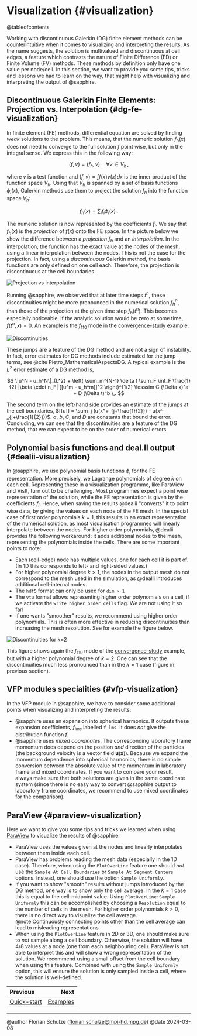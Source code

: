 # Visualization {#visualization}

@tableofcontents

Working with discontinuous Galerkin (DG) finite element methods can be
counterintuitive when it comes to visualizing and interpreting the results. As
the name suggests, the solution is multivalued and discontinuous at cell edges,
a feature which contrasts the nature of Finite Difference (FD) or Finite Volume
(FV) methods. These methods by definition only have one value per node/cell. In
this section, we want to provide you some tips, tricks and lessons we had to
learn on the way, that might help with visualizing and interpreting the output
of @sapphire.

## Discontinuous Galerkin Finite Elements: Projection vs. Interpolation {#dg-fe-visualization}

In finite element (FE) methods, differential equation are solved by finding
*weak* solutions to the problem. This means, that the numeric solution $f_h(x)$
does not need to converge to the full solution $f$ point wise, but only in the
integral sense. We express this in the following way:

$$
  (f, v) = (f_h, v) \quad \forall v \in V_h \,,
$$

where $v$ is a test function and $(f, v) = \int f(x) v(x) dx$ is the inner
product of the function space $V_h$. Using that $V_h$ is spanned by a set of
basis functions $\phi_i(x)$, Galerkin methods use them to project the solution
$f_h$ into the function space $V_h$:

$$
  f_h(x) = \sum_i f_i \phi_i(x) \,.
$$

The numeric solution is now represented by the coefficients $f_i$. We say that
$f_h(x)$ is the *projection* of $f(x)$ onto the FE space. In the picture below
we show the difference between a *projection* $f_h$ and an *interpolation*. In
the interpolation, the function has the exact value at the nodes of the mesh,
using a linear interpolation between the nodes. This is not the case for the
projection. In fact, using a *discontinuous* Galerkin method, the basis
functions are only defined on one cell each. Therefore, the projection is
discontinuous at the cell boundaries.

![Projection vs interpolation](https://sapphirepp.org/img/examples/visualization/visualization_projection_interpolation.png)

Running @sapphire, we observed that at later time steps $t^n$, these
discontinuities might be more pronounced in the numerical solution $f_h^n$, than
those of the projection at the given time step $f_h(t^n)$. This becomes
especially noticeable, if the analytic solution would be zero at some time,
$f(t^n, x) = 0$. An example is the $f_{110}$ mode in the
[convergence-study](#convergence-study) example.

![Discontinuities](https://sapphirepp.org/img/examples/visualization/visualization_discontinuity_k1.gif)

These jumps are a feature of the DG method and are not a sign of instability. In
fact, error estimates for DG methods include estimated for the jump terms, see
@cite Pietro_MathematicalAspectsDG. A typical example is the $L^2$ error
estimate of a DG method is,

$$
  \|u^N - u_h^N\|_{L^2} + \left( \sum_m^{N-1} \delta t \sum_F \int_F \frac{1}{2}
  |\beta \cdot n_F| [[u^m - u_h^m]]^2 \right)^{1/2}
  \lesssim C (\Delta x)^a + D (\Delta t)^b \,.
$$

The second term on the left-hand side provides an estimate of the jumps at the
cell boundaries, $[[u]] = \sum_j (u(x^+_{j+\frac{1}{2}}) -
u(x^-_{j+\frac{1}{2}}))$. $a$, $b$, $C$, and $D$ are constants that bound the
error. Concluding, we can see that the discontinuities are a feature of the DG
method, that we can expect to be on the order of numerical errors.

## Polynomial basis functions and deal.II output {#dealii-visualization}

In @sapphire, we use polynomial basis functions $\phi_i$ for the FE
representation. More precisely, we Lagrange polynomials of degree $k$ on each
cell. Representing these in a visualization programme, like ParaView and VisIt,
turn out to be challenging. Most programmes expect a point wise representation
of the solution, while the FE representation is given by the coefficients $f_i$.
Hence, when saving the results @dealii "converts" it to point wise data, by
giving the values on each node of the FE mesh. In the special case of first
order polynomials $k=1$, this results in an exact representation of the
numerical solution, as most visualisation programmes will linearly interpolate
between the nodes. For higher order polynomials, @dealii provides the following
workaround: it adds additional nodes to the mesh, representing the polynomials
inside the cells. There are some important points to note:

- Each (cell-edge) node has multiple values, one for each cell it is part of.
  (In 1D this corresponds to left- and right-sided values.)
- For higher polynomial degree $k>1$, the nodes in the output mesh do not
  correspond to the mesh used in the simulation, as @dealii introduces
  additional cell-internal nodes.
- The `hdf5` format can only be used for `dim > 1`
- The `vtu` format allows representing higher order polynomials on a cell, if we
  activate the `write_higher_order_cells` flag. We are not using it so far!
- If one wants "smoother" results, we recommend using higher order polynomials.
  This is often more effective in reducing discontinuities than increasing the
  mesh resolution. See for example the figure below.

![Discontinuities for $k=2$](https://sapphirepp.org/img/examples/visualization/visualization_discontinuity_k2.png)

This figure shows again the $f_{110}$ mode of the
[convergence-study](#convergence-study) example, but with a higher polynomial
degree of $k=2$. One can see that the discontinuities much less pronounced than
in the $k=1$ case (figure in previous section).

## VFP modules specialities {#vfp-visualization}

In the VFP module in @sapphire, we have to consider some additional points when
visualizing and interpreting the results:

- @sapphire uses an expansion into spherical harmonics. It outputs these
  expansion coefficients, $f_{lms}$ labelled `f_lms`. It does *not* give the
  distribution function $f$.
- @sapphire uses *mixed coordinates*. The corresponding laboratory frame
  momentum does depend on the position *and* direction of the particles (the
  background velocity is a vector field $\mathbf{u}(\mathbf{x})$). Because we
  expand the momentum dependence into spherical harmonics, there is no simple
  conversion between the absolute value of the momentum in laboratory frame and
  mixed coordinates. If you want to compare your result, always make sure that
  both solutions are given in the same coordinate system (since there is no easy
  way to convert @sapphire output to laboratory frame coordinates, we recommend
  to use mixed coordinates for the comparison).

## ParaView {#paraview-visualization}

Here we want to give you some tips and tricks we learned when using
[ParaView](https://www.paraview.org) to visualize the results of @sapphire:

- ParaView uses the values given at the nodes and linearly interpolates between
  them inside each cell.
- ParaView has problems reading the mesh data (especially in the 1D case).
  Therefore, when using the `PlotOverLine` feature one should *not* use the
  `Sample At Cell Boundaries` or `Sample At Segment Centers` options. Instead,
  one should use the option `Sample Uniformly`.
- If you want to show "smooth" results without jumps introduced by the DG
  method, one way is to show only the cell average. In the $k=1$ case this is
  equal to the cell-midpoint value. Using `PlotOverLine:Sample Uniformly` this
  can be accomplished by choosing a `Resolution` equal to the number of cells in
  the mesh. For higher order polynomials $k>0$, there is no direct way to
  visualize the cell average.  
  @note Continuously connecting points other than the cell average can lead to
    misleading representations.
- When using the `PlotOverLine` feature in 2D or 3D, one should make sure to
  *not* sample along a cell boundary. Otherwise, the solution will have 4/8
  values at a node (one from each neighbouring cell). ParaView is not able to
  interpret this and will show a wrong representation of the solution. We
  recommend using a small offset from the cell boundary when using this feature.
  Combined with using the `Sample Uniformly` option, this will ensure the
  solution is only sampled inside a cell, where the solution is well-defined.

<div class="section_buttons">

| Previous                    |                  Next |
|:----------------------------|----------------------:|
| [Quick-start](#quick-start) | [Examples](#examples) |

</div>

---

@author Florian Schulze (<florian.schulze@mpi-hd.mpg.de>)
@date 2024-03-08
